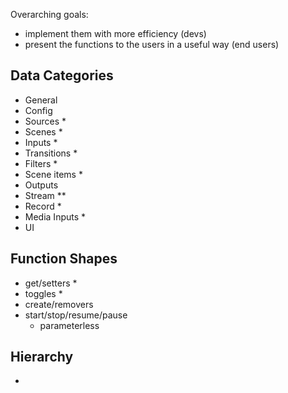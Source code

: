 Overarching goals:
 - implement them with more efficiency (devs)
 - present the functions to the users in a useful way (end users)

## Data Categories
 - General
 - Config
 - Sources *
 - Scenes *
 - Inputs *
 - Transitions *
 - Filters *
 - Scene items *
 - Outputs
 - Stream **
 - Record *
 - Media Inputs *
 - UI

## Function Shapes
 - get/setters *
 - toggles *
 - create/removers
 - start/stop/resume/pause
     - parameterless

## Hierarchy
- 
